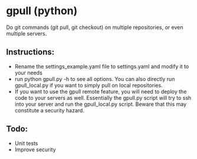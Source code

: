 # gpull (python)
Do git commands (git pull, git checkout) on multiple repositories, or even multiple servers.

## Instructions:
- Rename the settings_example.yaml file to settings.yaml and modify it to your needs
- run python gpull.py -h to see all options.  You can also directly run gpull_local.py if you want to simply pull on local repositories.
- If you want to use the gpull remote feature, you will need to deploy the code to your servers as well.
Essentially the gpull.py script will try to ssh into your server and run the gpull_local.py script.  Beware that this may constitute a security hazard.

## Todo:
- Unit tests
- Improve security 
